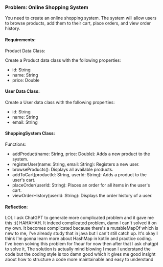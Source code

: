### Problem: Online Shopping System

You need to create an online shopping system. The system will allow users to browse products, add them to their cart,
place orders, and view order history.

#### Requirements:

Product Data Class:

Create a Product data class with the following properties:

* id: String
* name: String
* price: Double

#### User Data Class:

Create a User data class with the following properties:

* id: String
* name: String
* email: String

#### ShoppingSystem Class:

Functions:

* addProduct(name: String, price: Double): Adds a new product to the system.
* registerUser(name: String, email: String): Registers a new user.
* browseProducts(): Displays all available products.
* addToCart(productId: String, userId: String): Adds a product to the user's cart.
* placeOrder(userId: String): Places an order for all items in the user's cart.
* viewOrderHistory(userId: String): Displays the order history of a user.

#### Reflection:

LOL I ask ChatGPT to generate more complicated problem and it gave me this :(( HAHAHAH. It indeed complicated problem,
damn I can't solved it on my own. It becomes complicated because there's a mutableMapOf which is new to me, I've already
study that in java but I can't still catch up. It's okay I think I'm gonna learn more about HashMap in kotlin and
practice coding. I've been solving this problem for 1hour for now then after that I ask chatgpt to solve it, The
solution is actually mind blowing I mean I understand the code but the coding style is too damn good which it gives me
good insight about how to structure a code more maintainable and easy to understand